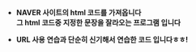 - <b> NAVER 사이트의 html 코드를 가져옵니다</BR>
  그 html 코드중 지정한 문장을 잘라오는 프로그램 입니다 </b>
  
- <b> URL 사용 연습과 단순히 신기해서 연습한 코드 입니다ㅎㅎ! </b>
